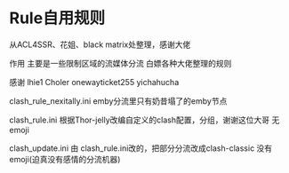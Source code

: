 # Rule自用规则
从ACL4SSR、花姐、black matrix处整理，感谢大佬

作用
主要是一些限制区域的流媒体分流
白嫖各种大佬整理的规则

感谢
lhie1 Choler onewayticket255 yichahucha

clash_rule_nexitally.ini
emby分流里只有奶昔塌了的emby节点

clash_rule.ini
根据Thor-jelly改编自定义的clash配置，分组，谢谢这位大哥
无emoji

clash_update.ini
由 clash_rule.ini改的，把部分分流改成clash-classic
没有emoji(迫真没有感情的分流机器)
